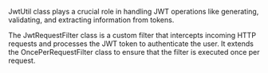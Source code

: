 
JwtUtil class plays a crucial role in handling JWT operations like generating, validating, 
and extracting information from tokens.

The JwtRequestFilter class is a custom filter that intercepts incoming HTTP requests 
and processes the JWT token to authenticate the user. 
It extends the OncePerRequestFilter class to ensure that the filter is executed once per request.